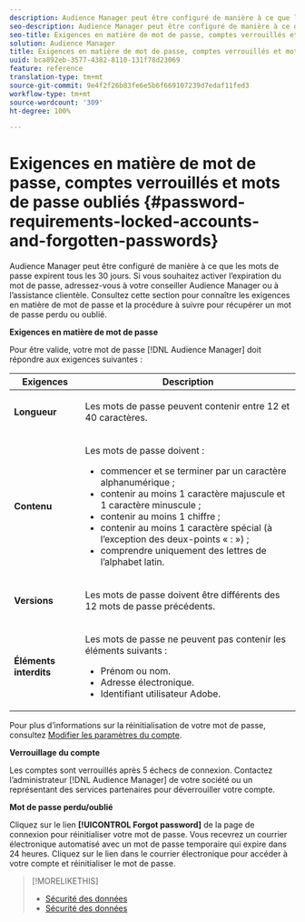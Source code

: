 ```yaml
---
description: Audience Manager peut être configuré de manière à ce que les mots de passe expirent tous les 30 jours. Si vous souhaitez activer l’expiration du mot de passe, adressez-vous à votre conseiller Audience Manager ou à l’assistance clientèle. Consultez cette section pour connaître les exigences en matière de mot de passe et la procédure à suivre pour récupérer un mot de passe perdu ou oublié.
seo-description: Audience Manager peut être configuré de manière à ce que les mots de passe expirent tous les 30 jours. Si vous souhaitez activer l’expiration du mot de passe, adressez-vous à votre conseiller Audience Manager ou à l’assistance clientèle. Consultez cette section pour connaître les exigences en matière de mot de passe et la procédure à suivre pour récupérer un mot de passe perdu ou oublié.
seo-title: Exigences en matière de mot de passe, comptes verrouillés et mots de passe oubliés
solution: Audience Manager
title: Exigences en matière de mot de passe, comptes verrouillés et mots de passe oubliés
uuid: bca892eb-3577-4382-8110-131f78d23069
feature: reference
translation-type: tm+mt
source-git-commit: 9e4f2f26b83fe6e5b6f669107239d7edaf11fed3
workflow-type: tm+mt
source-wordcount: '309'
ht-degree: 100%

---
```



# Exigences en matière de mot de passe, comptes verrouillés et mots de passe oubliés {#password-requirements-locked-accounts-and-forgotten-passwords}

Audience Manager peut être configuré de manière à ce que les mots de passe expirent tous les 30 jours. Si vous souhaitez activer l’expiration du mot de passe, adressez-vous à votre conseiller Audience Manager ou à l’assistance clientèle. Consultez cette section pour connaître les exigences en matière de mot de passe et la procédure à suivre pour récupérer un mot de passe perdu ou oublié.

<!-- 

c_password_requirements.xml

 -->

**Exigences en matière de mot de passe**

Pour être valide, votre mot de passe [!DNL Audience Manager] doit répondre aux exigences suivantes :

<table id="table_9B79E9F634664F6B995649E3158CCF20"> 
 <thead> 
  <tr> 
   <th colname="col1" class="entry"> Exigences </th> 
   <th colname="col2" class="entry"> Description </th> 
  </tr> 
 </thead>
 <tbody> 
  <tr> 
   <td colname="col1"> <p> <b>Longueur</b> </p> </td> 
   <td colname="col2"> <p>Les mots de passe peuvent contenir entre 12 et 40 caractères. </p> </td> 
  </tr> 
  <tr> 
   <td colname="col1"> <p> <b>Contenu</b> </p> </td> 
   <td colname="col2"> <p>Les mots de passe doivent : </p> <p> 
     <ul id="ul_70F64B9DE90E463098DFA8AB8349CF0B"> 
      <li id="li_2FBA66E47F4A4E1BB01DE3722821E100">commencer et se terminer par un caractère alphanumérique ; </li> 
      <li id="li_1390D4C9A48944B68B891EE6CB734BBC">contenir au moins 1 caractère majuscule et 1 caractère minuscule ; </li> 
      <li id="li_B75B64A005804262BAAF0F1901D63358">contenir au moins 1 chiffre ; </li> 
      <li id="li_28452022AF4743B8B159187BBD10890A">contenir au moins 1 caractère spécial (à l’exception des deux-points « : ») ; </li> 
      <li id="li_C02B931ABAB84FFE9B87AEBAEDF34EF3">comprendre uniquement des lettres de l’alphabet latin. </li> 
     </ul> </p> </td> 
  </tr> 
  <tr> 
   <td colname="col1"> <p> <b>Versions</b> </p> </td> 
   <td colname="col2"> <p> Les mots de passe doivent être différents des 12 mots de passe précédents. </p> </td> 
  </tr> 
  <tr> 
   <td colname="col1"> <p> <b>Éléments interdits</b> </p> </td> 
   <td colname="col2"> <p> Les mots de passe ne peuvent pas contenir les éléments suivants : </p> <p> 
     <ul id="ul_08DE186AF56E401B933256E69279847A"> 
      <li id="li_CC854F7F86484774A76CCF927E1400B4">Prénom ou nom. </li> 
      <li id="li_74ACCF3DE717473B8AB9B1720DD891E7">Adresse électronique. </li> 
      <li id="li_09C1F699BF6843ACAB4E68D2F57461AB">Identifiant utilisateur<span class="keyword"> Adobe</span>. </li> 
     </ul> </p> </td> 
  </tr> 
 </tbody> 
</table>

Pour plus d’informations sur la réinitialisation de votre mot de passe, consultez [Modifier les paramètres du compte](../features/administration/edit-account-settings.md).

**Verrouillage du compte**

Les comptes sont verrouillés après 5 échecs de connexion. Contactez l’administrateur [!DNL Audience Manager] de votre société ou un représentant des services partenaires pour déverrouiller votre compte.

**Mot de passe perdu/oublié**

Cliquez sur le lien **[!UICONTROL Forgot password]** de la page de connexion pour réinitialiser votre mot de passe. Vous recevrez un courrier électronique automatisé avec un mot de passe temporaire qui expire dans 24 heures. Cliquez sur le lien dans le courrier électronique pour accéder à votre compte et réinitialiser le mot de passe.

>[!MORELIKETHIS]
>
>* [Sécurité des données](../overview/data-security-and-privacy/data-security.md)
>* [Sécurité des données](../overview/data-security-and-privacy/data-privacy.md)

